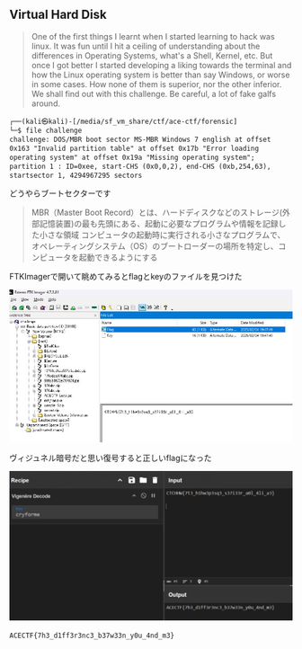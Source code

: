 ## Virtual Hard Disk

>One of the first things I learnt when I started learning to hack was linux. It was fun until I hit a ceiling of understanding about the differences in Operating Systems, what's a Shell, Kernel, etc.
But once I got better I started developing a liking towards the terminal and how the Linux operating system is better than say Windows, or worse in some cases. How none of them is superior, nor the other inferior. We shall find out with this challenge.
Be careful, a lot of fake galfs around.

```
┌──(kali㉿kali)-[/media/sf_vm_share/ctf/ace-ctf/forensic]
└─$ file challenge   
challenge: DOS/MBR boot sector MS-MBR Windows 7 english at offset 0x163 "Invalid partition table" at offset 0x17b "Error loading operating system" at offset 0x19a "Missing operating system"; partition 1 : ID=0xee, start-CHS (0x0,0,2), end-CHS (0xb,254,63), startsector 1, 4294967295 sectors
```
どうやらブートセクターです

>MBR（Master Boot Record）とは、ハードディスクなどのストレージ(外部記憶装置)の最も先頭にある、起動に必要なプログラムや情報を記録した小さな領域
コンピュータの起動時に実行される小さなプログラムで、オペレーティングシステム（OS）のブートローダーの場所を特定し、コンピュータを起動できるようにする

FTKImagerで開いて眺めてみるとflagとkeyのファイルを見つけた


![alt text](image.png)

ヴィジュネル暗号だと思い復号すると正しいflagになった


![alt text](image-1.png)


`ACECTF{7h3_d1ff3r3nc3_b37w33n_y0u_4nd_m3}`